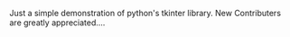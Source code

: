 Just a simple demonstration of python's tkinter library. New Contributers are greatly appreciated....
